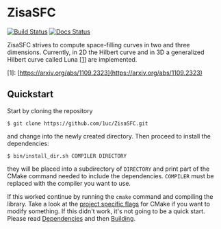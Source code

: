 # ZisaSFC
[![Build Status](https://github.com/1uc/ZisaSFC/actions/workflows/basic_integrity_checks.yml/badge.svg?branch=main)](https://github.com/1uc/ZisaSFC/actions)
[![Docs Status](https://github.com/1uc/ZisaSFC/actions/workflows/publish_docs.yml/badge.svg?branch=main)](https://1uc.github.io/ZisaSFC)

ZisaSFC strives to compute space-filling curves in two and three dimensions.
Currently, in 2D the Hilbert curve and in 3D a generalized Hilbert curve called Luna
\[[1]\] are implemented.

[1]: https://arxiv.org/abs/1109.2323
\[1\]: [https://arxiv.org/abs/1109.2323](https://arxiv.org/abs/1109.2323)

## Quickstart
Start by cloning the repository

    $ git clone https://github.com/1uc/ZisaSFC.git

and change into the newly created directory. Then proceed to install the
dependencies:

    $ bin/install_dir.sh COMPILER DIRECTORY

they will be placed into a subdirectory of `DIRECTORY` and print
part of the CMake command needed to include the dependencies. `COMPILER` must
be replaced with the compiler you want to use. 

If this worked continue by running the `cmake` command and compiling the
library. Take a look at the [project specific flags] for CMake if you want to
modify something. If this didn't work, it's not going to be a quick start.
Please read [Dependencies] and then [Building].

[project specific flags]: https://1uc.github.io/ZisaSFC/md_building.html#cmake_flags
[Dependencies]: https://1uc.github.io/ZisaSFC/md_dependencies.html
[Building]: https://1uc.github.io/ZisaSFC/md_building.html
